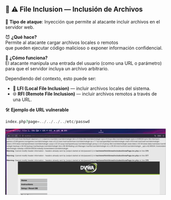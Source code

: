 ## :file_folder: :warning: File Inclusion — Inclusión de Archivos

:link: **Tipo de ataque**: Inyección que permite al atacante incluir archivos en el servidor web.

:smiling_imp: **¿Qué hace?**  
Permite al atacante cargar archivos locales o remotos  
que pueden ejecutar código malicioso o exponer información confidencial.

:dart: **¿Cómo funciona?**  
El atacante manipula una entrada del usuario (como una URL o parámetro)  
para que el servidor incluya un archivo arbitrario.  

Dependiendo del contexto, esto puede ser:  
- :page_facing_up: **LFI (Local File Inclusion)** — incluir archivos locales del sistema.  
- :globe_with_meridians: **RFI (Remote File Inclusion)** — incluir archivos remotos a través de una URL.

:hammer_and_wrench: **Ejemplo de URL vulnerable**  
```php
index.php?page=../../../../etc/passwd
```

![CSRF Attack Diagram](images/1.jpeg)

